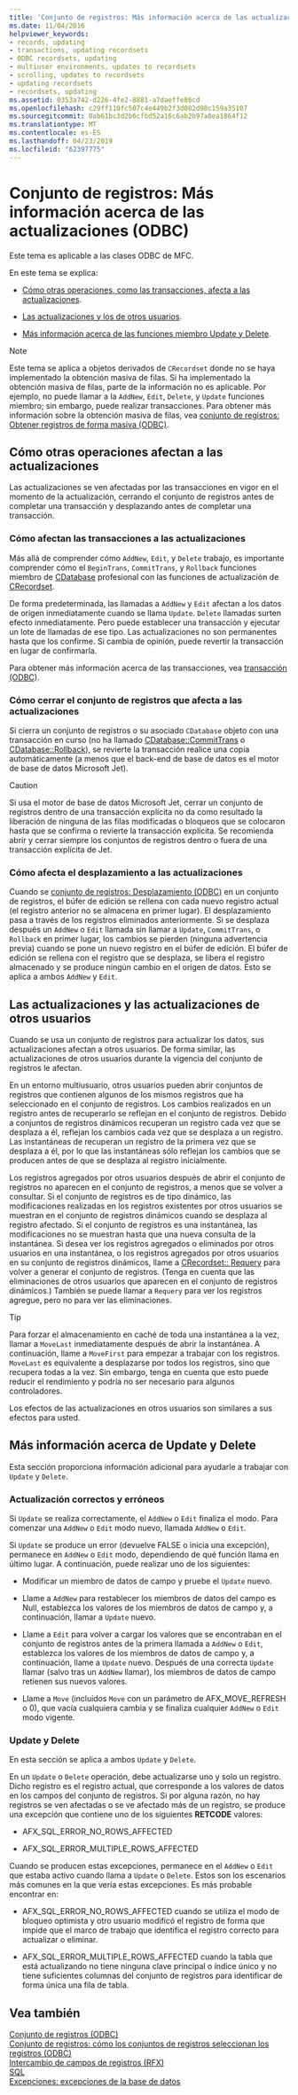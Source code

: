 ```yaml
---
title: 'Conjunto de registros: Más información acerca de las actualizaciones (ODBC)'
ms.date: 11/04/2016
helpviewer_keywords:
- records, updating
- transactions, updating recordsets
- ODBC recordsets, updating
- multiuser environments, updates to recordsets
- scrolling, updates to recordsets
- updating recordsets
- recordsets, updating
ms.assetid: 0353a742-d226-4fe2-8881-a7daeffe86cd
ms.openlocfilehash: c29ff110fc507c4e449b2f3d082d98c159a35107
ms.sourcegitcommit: 0ab61bc3d2b6cfbd52a16c6ab2b97a8ea1864f12
ms.translationtype: MT
ms.contentlocale: es-ES
ms.lasthandoff: 04/23/2019
ms.locfileid: "62397775"
---
```

# <a name="recordset-more-about-updates-odbc"></a>Conjunto de registros: Más información acerca de las actualizaciones (ODBC)

Este tema es aplicable a las clases ODBC de MFC.

En este tema se explica:

- [Cómo otras operaciones, como las transacciones, afecta a las actualizaciones](#_core_how_transactions_affect_updates).

- [Las actualizaciones y los de otros usuarios](#_core_your_updates_and_the_updates_of_other_users).

- [Más información acerca de las funciones miembro Update y Delete](#_core_more_about_update_and_delete).

> [!NOTE]
>  Este tema se aplica a objetos derivados de `CRecordset` donde no se haya implementado la obtención masiva de filas. Si ha implementado la obtención masiva de filas, parte de la información no es aplicable. Por ejemplo, no puede llamar a la `AddNew`, `Edit`, `Delete`, y `Update` funciones miembro; sin embargo, puede realizar transacciones. Para obtener más información sobre la obtención masiva de filas, vea [conjunto de registros: Obtener registros de forma masiva (ODBC)](../../data/odbc/recordset-fetching-records-in-bulk-odbc.md).

##  <a name="_core_how_other_operations_affect_updates"></a> Cómo otras operaciones afectan a las actualizaciones

Las actualizaciones se ven afectadas por las transacciones en vigor en el momento de la actualización, cerrando el conjunto de registros antes de completar una transacción y desplazando antes de completar una transacción.

###  <a name="_core_how_transactions_affect_updates"></a> Cómo afectan las transacciones a las actualizaciones

Más allá de comprender cómo `AddNew`, `Edit`, y `Delete` trabajo, es importante comprender cómo el `BeginTrans`, `CommitTrans`, y `Rollback` funciones miembro de [CDatabase](../../mfc/reference/cdatabase-class.md) profesional con las funciones de actualización de [CRecordset](../../mfc/reference/crecordset-class.md).

De forma predeterminada, las llamadas a `AddNew` y `Edit` afectan a los datos de origen inmediatamente cuando se llama `Update`. `Delete` llamadas surten efecto inmediatamente. Pero puede establecer una transacción y ejecutar un lote de llamadas de ese tipo. Las actualizaciones no son permanentes hasta que los confirme. Si cambia de opinión, puede revertir la transacción en lugar de confirmarla.

Para obtener más información acerca de las transacciones, vea [transacción (ODBC)](../../data/odbc/transaction-odbc.md).

###  <a name="_core_how_closing_the_recordset_affects_updates"></a> Cómo cerrar el conjunto de registros que afecta a las actualizaciones

Si cierra un conjunto de registros o su asociado `CDatabase` objeto con una transacción en curso (no ha llamado [CDatabase::CommitTrans](../../mfc/reference/cdatabase-class.md#committrans) o [CDatabase::Rollback](../../mfc/reference/cdatabase-class.md#rollback)), se revierte la transacción realice una copia automáticamente (a menos que el back-end de base de datos es el motor de base de datos Microsoft Jet).

> [!CAUTION]
>  Si usa el motor de base de datos Microsoft Jet, cerrar un conjunto de registros dentro de una transacción explícita no da como resultado la liberación de ninguna de las filas modificadas o bloqueos que se colocaron hasta que se confirma o revierte la transacción explícita. Se recomienda abrir y cerrar siempre los conjuntos de registros dentro o fuera de una transacción explícita de Jet.

###  <a name="_core_how_scrolling_affects_updates"></a> Cómo afecta el desplazamiento a las actualizaciones

Cuando se [conjunto de registros: Desplazamiento (ODBC)](../../data/odbc/recordset-scrolling-odbc.md) en un conjunto de registros, el búfer de edición se rellena con cada nuevo registro actual (el registro anterior no se almacena en primer lugar). El desplazamiento pasa a través de los registros eliminados anteriormente. Si se desplaza después un `AddNew` o `Edit` llamada sin llamar a `Update`, `CommitTrans`, o `Rollback` en primer lugar, los cambios se pierden (ninguna advertencia previa) cuando se pone un nuevo registro en el búfer de edición. El búfer de edición se rellena con el registro que se desplaza, se libera el registro almacenado y se produce ningún cambio en el origen de datos. Esto se aplica a ambos `AddNew` y `Edit`.

##  <a name="_core_your_updates_and_the_updates_of_other_users"></a> Las actualizaciones y las actualizaciones de otros usuarios

Cuando se usa un conjunto de registros para actualizar los datos, sus actualizaciones afectan a otros usuarios. De forma similar, las actualizaciones de otros usuarios durante la vigencia del conjunto de registros le afectan.

En un entorno multiusuario, otros usuarios pueden abrir conjuntos de registros que contienen algunos de los mismos registros que ha seleccionado en el conjunto de registros. Los cambios realizados en un registro antes de recuperarlo se reflejan en el conjunto de registros. Debido a conjuntos de registros dinámicos recuperan un registro cada vez que se desplaza a él, reflejan los cambios cada vez que se desplaza a un registro. Las instantáneas de recuperan un registro de la primera vez que se desplaza a él, por lo que las instantáneas sólo reflejan los cambios que se producen antes de que se desplaza al registro inicialmente.

Los registros agregados por otros usuarios después de abrir el conjunto de registros no aparecen en el conjunto de registros, a menos que se volver a consultar. Si el conjunto de registros es de tipo dinámico, las modificaciones realizadas en los registros existentes por otros usuarios se muestran en el conjunto de registros dinámicos cuando se desplaza al registro afectado. Si el conjunto de registros es una instantánea, las modificaciones no se muestran hasta que una nueva consulta de la instantánea. Si desea ver los registros agregados o eliminados por otros usuarios en una instantánea, o los registros agregados por otros usuarios en su conjunto de registros dinámicos, llame a [CRecordset:: Requery](../../mfc/reference/crecordset-class.md#requery) para volver a generar el conjunto de registros. (Tenga en cuenta que las eliminaciones de otros usuarios que aparecen en el conjunto de registros dinámicos.) También se puede llamar a `Requery` para ver los registros agregue, pero no para ver las eliminaciones.

> [!TIP]
>  Para forzar el almacenamiento en caché de toda una instantánea a la vez, llamar a `MoveLast` inmediatamente después de abrir la instantánea. A continuación, llame a `MoveFirst` para empezar a trabajar con los registros. `MoveLast` es equivalente a desplazarse por todos los registros, sino que recupera todas a la vez. Sin embargo, tenga en cuenta que esto puede reducir el rendimiento y podría no ser necesario para algunos controladores.

Los efectos de las actualizaciones en otros usuarios son similares a sus efectos para usted.

##  <a name="_core_more_about_update_and_delete"></a> Más información acerca de Update y Delete

Esta sección proporciona información adicional para ayudarle a trabajar con `Update` y `Delete`.

### <a name="update-success-and-failure"></a>Actualización correctos y erróneos

Si `Update` se realiza correctamente, el `AddNew` o `Edit` finaliza el modo. Para comenzar una `AddNew` o `Edit` modo nuevo, llamada `AddNew` o `Edit`.

Si `Update` se produce un error (devuelve FALSE o inicia una excepción), permanece en `AddNew` o `Edit` modo, dependiendo de qué función llama en último lugar. A continuación, puede realizar uno de los siguientes:

- Modificar un miembro de datos de campo y pruebe el `Update` nuevo.

- Llame a `AddNew` para restablecer los miembros de datos del campo es Null, establezca los valores de los miembros de datos de campo y, a continuación, llamar a `Update` nuevo.

- Llame a `Edit` para volver a cargar los valores que se encontraban en el conjunto de registros antes de la primera llamada a `AddNew` o `Edit`, establezca los valores de los miembros de datos de campo y, a continuación, llame a `Update` nuevo. Después de una correcta `Update` llamar (salvo tras un `AddNew` llamar), los miembros de datos de campo retienen sus nuevos valores.

- Llame a `Move` (incluidos `Move` con un parámetro de AFX_MOVE_REFRESH o 0), que vacía cualquiera cambia y se finaliza cualquier `AddNew` o `Edit` modo vigente.

### <a name="update-and-delete"></a>Update y Delete

En esta sección se aplica a ambos `Update` y `Delete`.

En un `Update` o `Delete` operación, debe actualizarse uno y solo un registro. Dicho registro es el registro actual, que corresponde a los valores de datos en los campos del conjunto de registros. Si por alguna razón, no hay registros se ven afectadas o se ve afectado más de un registro, se produce una excepción que contiene uno de los siguientes **RETCODE** valores:

- AFX_SQL_ERROR_NO_ROWS_AFFECTED

- AFX_SQL_ERROR_MULTIPLE_ROWS_AFFECTED

Cuando se producen estas excepciones, permanece en el `AddNew` o `Edit` que estaba activo cuando llama a `Update` o `Delete`. Estos son los escenarios más comunes en la que vería estas excepciones. Es más probable encontrar en:

- AFX_SQL_ERROR_NO_ROWS_AFFECTED cuando se utiliza el modo de bloqueo optimista y otro usuario modificó el registro de forma que impide que el marco de trabajo que identifica el registro correcto para actualizar o eliminar.

- AFX_SQL_ERROR_MULTIPLE_ROWS_AFFECTED cuando la tabla que está actualizando no tiene ninguna clave principal o índice único y no tiene suficientes columnas del conjunto de registros para identificar de forma única una fila de tabla.

## <a name="see-also"></a>Vea también

[Conjunto de registros (ODBC)](../../data/odbc/recordset-odbc.md)<br/>
[Conjunto de registros: cómo los conjuntos de registros seleccionan los registros (ODBC)](../../data/odbc/recordset-how-recordsets-select-records-odbc.md)<br/>
[Intercambio de campos de registros (RFX)](../../data/odbc/record-field-exchange-rfx.md)<br/>
[SQL](../../data/odbc/sql.md)<br/>
[Excepciones: excepciones de la base de datos](../../mfc/exceptions-database-exceptions.md)